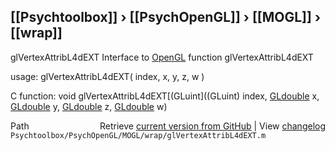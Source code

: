 ## [[Psychtoolbox]] &#8250; [[PsychOpenGL]] &#8250; [[MOGL]] &#8250; [[wrap]]

glVertexAttribL4dEXT  Interface to [OpenGL](OpenGL) function glVertexAttribL4dEXT  
  
usage:  glVertexAttribL4dEXT( index, x, y, z, w )  
  
C function:  void glVertexAttribL4dEXT[(GLuint]((GLuint) index, [GLdouble](GLdouble) x, [GLdouble](GLdouble) y, [GLdouble](GLdouble) z, [GLdouble](GLdouble) w)  




<div class="code_header" style="text-align:right;">
  <span style="float:left;">Path&nbsp;&nbsp;</span> <span class="counter">Retrieve <a href=
  "https://raw.github.com/Psychtoolbox-3/Psychtoolbox-3/beta/Psychtoolbox/PsychOpenGL/MOGL/wrap/glVertexAttribL4dEXT.m">current version from GitHub</a> | View <a href=
  "https://github.com/Psychtoolbox-3/Psychtoolbox-3/commits/beta/Psychtoolbox/PsychOpenGL/MOGL/wrap/glVertexAttribL4dEXT.m">changelog</a></span>
</div>
<div class="code">
  <code>Psychtoolbox/PsychOpenGL/MOGL/wrap/glVertexAttribL4dEXT.m</code>
</div>


